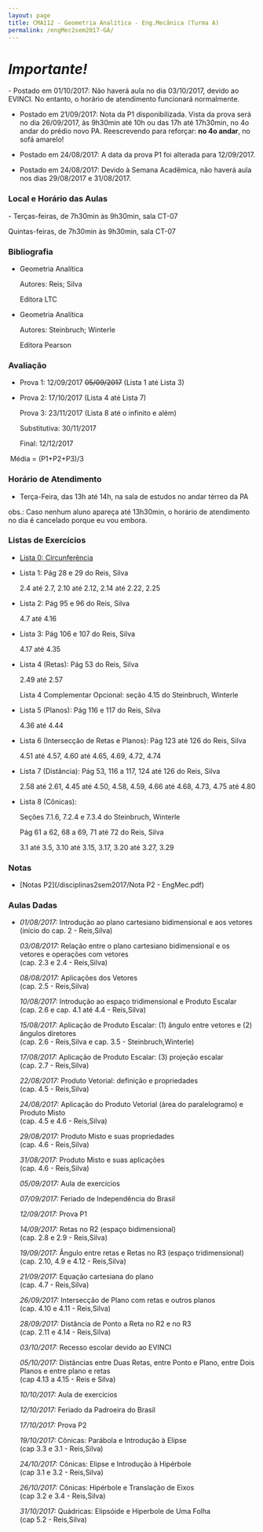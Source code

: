 ```yaml
---
layout: page
title: CMA112 - Geometria Analítica - Eng.Mecânica (Turma A)
permalink: /engMec2sem2017-GA/
---
```


<h1><b><i>Importante!</i></b></h1>
- Postado em 01/10/2017: Não haverá aula no dia 03/10/2017, devido ao EVINCI. No entanto, o horário de atendimento funcionará normalmente.

- Postado em 21/09/2017: Nota da P1 disponibilizada. Vista da prova será no dia 26/09/2017, às 9h30min até 10h ou das 17h até 17h30min, no 4o andar do prédio novo PA. Reescrevendo para reforçar: <b>no 4o andar</b>, no sofá amarelo!

- Postado em 24/08/2017: A data da prova P1 foi alterada para 12/09/2017.

- Postado em 24/08/2017: Devido à Semana Acadêmica, não haverá aula nos dias 29/08/2017 e 31/08/2017.

<h3>Local e Horário das Aulas</h3>
- Terças-feiras, de 7h30min às 9h30min, sala CT-07

  Quintas-feiras, de 7h30min às 9h30min, sala CT-07

<h3>Bibliografia</h3>

- Geometria Analítica
	
  Autores: Reis; Silva
  
  Editora LTC
  
- Geometria Analítica

  Autores: Steinbruch; Winterle

  Editora Pearson

<h3>Avaliação</h3>

- Prova 1: 12/09/2017 <strike>05/09/2017</strike> (Lista 1 até Lista 3)
  
- Prova 2: 17/10/2017 (Lista 4 até Lista 7)
  
  Prova 3: 23/11/2017 (Lista 8 até o infinito e além)
  
  Substitutiva: 30/11/2017
  
  Final: 12/12/2017
  
  Média = (P1+P2+P3)/3

<h3>Horário de Atendimento</h3>

- Terça-Feira, das 13h até 14h, na sala de estudos no andar térreo da PA

obs.: Caso nenhum aluno apareça até 13h30min, o horário de atendimento no dia é cancelado porque eu vou embora. 

<h3>Listas de Exercícios</h3>

- [Lista 0: Circunferência](/disciplinas2sem2017/Lista0-circunferencia.pdf)

- Lista 1: Pág 28 e 29 do Reis, Silva

  2.4 até 2.7, 2.10 até 2.12, 2.14 até 2.22, 2.25
  
- Lista 2: Pág 95 e 96 do Reis, Silva

  4.7 até 4.16

- Lista 3: Pág 106 e 107 do Reis, Silva

  4.17 até 4.35
  
- Lista 4 (Retas): Pág 53 do Reis, Silva

  2.49 até 2.57
  
  Lista 4 Complementar Opcional: seção 4.15 do Steinbruch, Winterle
  
- Lista 5 (Planos): Pág 116 e 117 do Reis, Silva

  4.36 até 4.44
  
- Lista 6 (Intersecção de Retas e Planos): Pág 123 até 126 do Reis, Silva

  4.51 até 4.57, 4.60 até 4.65, 4.69, 4.72, 4.74

- Lista 7 (Distância): Pág 53, 116 a 117, 124 até 126 do Reis, Silva

  2.58 até 2.61, 4.45 até 4.50, 4.58, 4.59, 4.66 até 4.68, 4.73, 4.75 até 4.80
  
- Lista 8 (Cônicas): 

  Seções 7.1.6, 7.2.4 e 7.3.4 do Steinbruch, Winterle

  Pág 61 a 62, 68 a 69, 71 até 72 do Reis, Silva
  
  3.1 até 3.5, 3.10 até 3.15, 3.17, 3.20 até 3.27, 3.29
  
  
<h3>Notas</h3>

- [Notas P2](/disciplinas2sem2017/Nota P2 - EngMec.pdf)

<h3>Aulas Dadas</h3>

- _01/08/2017:_ Introdução ao plano cartesiano bidimensional e aos vetores <br /> (início do cap. 2 - Reis,Silva)

  _03/08/2017:_ Relação entre o plano cartesiano bidimensional e os vetores e operações com vetores <br />(cap. 2.3 e 2.4 - Reis,Silva)
  
  _08/08/2017:_ Aplicações dos Vetores <br />(cap. 2.5 - Reis,Silva)
  
  _10/08/2017:_ Introdução ao espaço tridimensional e Produto Escalar <br />(cap. 2.6 e cap. 4.1 até 4.4 - Reis,Silva)
  
  _15/08/2017:_ Aplicação de Produto Escalar: (1) ângulo entre vetores e (2) ângulos diretores <br />(cap. 2.6 - Reis,Silva e cap. 3.5 - Steinbruch,Winterle)

  _17/08/2017:_ Aplicação de Produto Escalar: (3) projeção escalar <br />(cap. 2.7 - Reis,Silva)
  
  _22/08/2017:_ Produto Vetorial: definição e propriedades <br />(cap. 4.5 - Reis,Silva)
  
  _24/08/2017:_ Aplicação do Produto Vetorial (área do paralelogramo) e Produto Misto <br />(cap. 4.5 e 4.6 - Reis,Silva)  
  
  _29/08/2017:_ Produto Misto e suas propriedades <br />(cap. 4.6 - Reis,Silva)  
  
  _31/08/2017:_ Produto Misto e suas aplicações <br />(cap. 4.6 - Reis,Silva)
  
  _05/09/2017:_ Aula de exercícios
  
  _07/09/2017:_ Feriado de Independência do Brasil
  
  _12/09/2017:_ Prova P1
  
  _14/09/2017:_ Retas no R2 (espaço bidimensional) <br />(cap. 2.8 e 2.9 - Reis,Silva)
  
  _19/09/2017:_ Ângulo entre retas e Retas no R3 (espaço tridimensional) <br />(cap. 2.10, 4.9 e 4.12 - Reis,Silva)
  
  _21/09/2017:_ Equação cartesiana do plano <br />(cap. 4.7 - Reis,Silva)  
  
  _26/09/2017:_ Intersecção de Plano com retas e outros planos <br />(cap. 4.10 e 4.11 - Reis,Silva)

  _28/09/2017:_ Distância de Ponto a Reta no R2 e no R3 <br />(cap. 2.11 e 4.14 - Reis,Silva)

  _03/10/2017:_ Recesso escolar devido ao EVINCI

  _05/10/2017:_ Distâncias entre Duas Retas, entre Ponto e Plano, entre Dois Planos e entre plano e retas <br />(cap 4.13 a 4.15 - Reis e Silva)
  
  _10/10/2017:_ Aula de exercícios

  _12/10/2017:_ Feriado da Padroeira do Brasil
  
  _17/10/2017:_ Prova P2
  
  _19/10/2017:_ Cônicas: Parábola e Introdução à Elipse <br />(cap 3.3 e 3.1 - Reis,Silva)
  
  _24/10/2017:_ Cônicas: Elipse e Introdução à Hipérbole <br />(cap 3.1 e 3.2 - Reis,Silva)
  
  _26/10/2017:_ Cônicas: Hipérbole e Translação de Eixos <br />(cap 3.2 e 3.4 - Reis,Silva)

  _31/10/2017:_ Quádricas: Elipsóide e Hiperbole de Uma Folha <br />(cap 5.2 - Reis,Silva)
